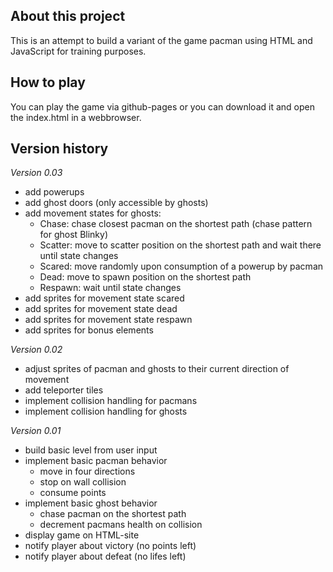 ## About this project
This is an attempt to build a variant of the game pacman using HTML and JavaScript for training purposes.


## How to play
You can play the game via github-pages or you can download it and open the index.html in a webbrowser. 


## Version history

*Version 0.03*
* add powerups
* add ghost doors (only accessible by ghosts)
* add movement states for ghosts:
    * Chase: chase closest pacman on the shortest path (chase pattern for ghost Blinky)
    * Scatter: move to scatter position on the shortest path and wait there until state changes
    * Scared: move randomly upon consumption of a powerup by pacman
    * Dead: move to spawn position on the shortest path
    * Respawn: wait until state changes
* add sprites for movement state scared
* add sprites for movement state dead
* add sprites for movement state respawn
* add sprites for bonus elements


*Version 0.02*
* adjust sprites of pacman and ghosts to their current direction of movement
* add teleporter tiles
* implement collision handling for pacmans
* implement collision handling for ghosts


*Version 0.01*
* build basic level from user input
* implement basic pacman behavior
    * move in four directions
    * stop on wall collision
    * consume points 
* implement basic ghost behavior
    * chase pacman on the shortest path
    * decrement pacmans health on collision
* display game on HTML-site 
* notify player about victory (no points left)
* notify player about defeat (no lifes left)